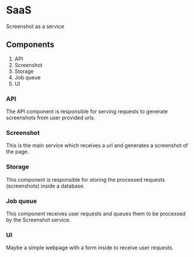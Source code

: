 # SaaS
Screenshot as a service

## Components

1. API
2. Screenshot
3. Storage
4. Job queue
5. UI

### API
The API component is responsible for serving requests to generate screenshots from user provided urls.

### Screenshot
This is the main service which receives a url and generates a screenshot of the page.

### Storage
This component is responsible for storing the processed requests (screenshots) inside a database.

### Job queue
This component receives user requests and queues them to be processed by the Screenshot service.

### UI
Maybe a simple webpage with a form inside to receive user requests.